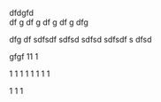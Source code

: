 dfdgfd\
df
g
df
g
df
g
df
g
dfg

dfg
df
sdfsdf
sdfsd
sdfsd
sdfsdf
s
dfsd


gfgf
11
1

1
1
1
1
1
1
1
1

1
1
1
